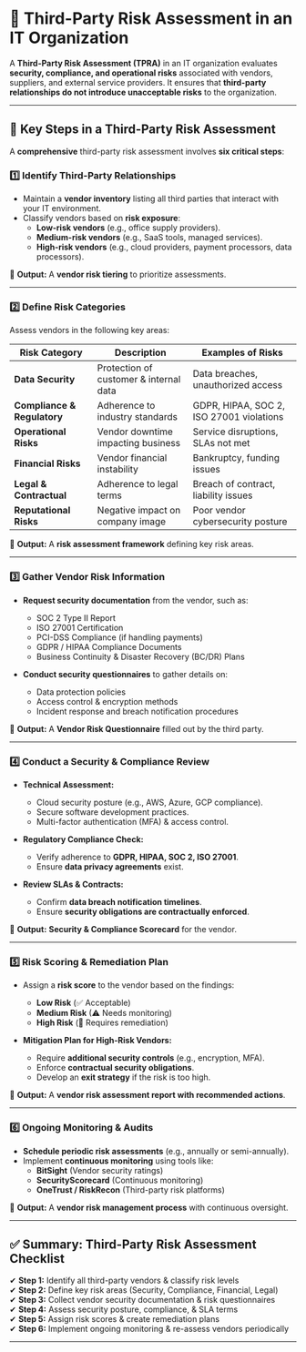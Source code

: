 # 🚀 Third-Party Risk Assessment in an IT Organization

A **Third-Party Risk Assessment (TPRA)** in an IT organization evaluates **security, compliance, and operational risks** associated with vendors, suppliers, and external service providers. It ensures that **third-party relationships do not introduce unacceptable risks** to the organization.

---

## 📌 Key Steps in a Third-Party Risk Assessment

A **comprehensive** third-party risk assessment involves **six critical steps**:

### **1️⃣ Identify Third-Party Relationships**
- Maintain a **vendor inventory** listing all third parties that interact with your IT environment.
- Classify vendors based on **risk exposure**:
    - **Low-risk vendors** (e.g., office supply providers).
    - **Medium-risk vendors** (e.g., SaaS tools, managed services).
    - **High-risk vendors** (e.g., cloud providers, payment processors, data processors).

📌 **Output:** A **vendor risk tiering** to prioritize assessments.

---

### **2️⃣ Define Risk Categories**
Assess vendors in the following key areas:

| **Risk Category** | **Description** | **Examples of Risks** |
|------------------|----------------|----------------|
| **Data Security** | Protection of customer & internal data | Data breaches, unauthorized access |
| **Compliance & Regulatory** | Adherence to industry standards | GDPR, HIPAA, SOC 2, ISO 27001 violations |
| **Operational Risks** | Vendor downtime impacting business | Service disruptions, SLAs not met |
| **Financial Risks** | Vendor financial instability | Bankruptcy, funding issues |
| **Legal & Contractual** | Adherence to legal terms | Breach of contract, liability issues |
| **Reputational Risks** | Negative impact on company image | Poor vendor cybersecurity posture |

📌 **Output:** A **risk assessment framework** defining key risk areas.

---

### **3️⃣ Gather Vendor Risk Information**
- **Request security documentation** from the vendor, such as:
    - SOC 2 Type II Report
    - ISO 27001 Certification
    - PCI-DSS Compliance (if handling payments)
    - GDPR / HIPAA Compliance Documents
    - Business Continuity & Disaster Recovery (BC/DR) Plans

- **Conduct security questionnaires** to gather details on:
    - Data protection policies
    - Access control & encryption methods
    - Incident response and breach notification procedures

📌 **Output:** A **Vendor Risk Questionnaire** filled out by the third party.

---

### **4️⃣ Conduct a Security & Compliance Review**
- **Technical Assessment:**
    - Cloud security posture (e.g., AWS, Azure, GCP compliance).
    - Secure software development practices.
    - Multi-factor authentication (MFA) & access control.

- **Regulatory Compliance Check:**
    - Verify adherence to **GDPR, HIPAA, SOC 2, ISO 27001**.
    - Ensure **data privacy agreements** exist.

- **Review SLAs & Contracts:**
    - Confirm **data breach notification timelines**.
    - Ensure **security obligations are contractually enforced**.

📌 **Output:** **Security & Compliance Scorecard** for the vendor.

---

### **5️⃣ Risk Scoring & Remediation Plan**
- Assign a **risk score** to the vendor based on the findings:
    - **Low Risk** (✅ Acceptable)
    - **Medium Risk** (⚠ Needs monitoring)
    - **High Risk** (🚨 Requires remediation)

- **Mitigation Plan for High-Risk Vendors:**
    - Require **additional security controls** (e.g., encryption, MFA).
    - Enforce **contractual security obligations**.
    - Develop an **exit strategy** if the risk is too high.

📌 **Output:** A **vendor risk assessment report with recommended actions**.

---

### **6️⃣ Ongoing Monitoring & Audits**
- **Schedule periodic risk assessments** (e.g., annually or semi-annually).
- Implement **continuous monitoring** using tools like:
    - **BitSight** (Vendor security ratings)
    - **SecurityScorecard** (Continuous monitoring)
    - **OneTrust / RiskRecon** (Third-party risk platforms)

📌 **Output:** A **vendor risk management process** with continuous oversight.

---

## ✅ Summary: Third-Party Risk Assessment Checklist

✔ **Step 1:** Identify all third-party vendors & classify risk levels  
✔ **Step 2:** Define key risk areas (Security, Compliance, Financial, Legal)  
✔ **Step 3:** Collect vendor security documentation & risk questionnaires  
✔ **Step 4:** Assess security posture, compliance, & SLA terms  
✔ **Step 5:** Assign risk scores & create remediation plans  
✔ **Step 6:** Implement ongoing monitoring & re-assess vendors periodically

---